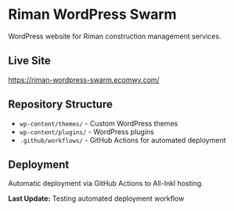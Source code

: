 # Riman WordPress Swarm

WordPress website for Riman construction management services.

## Live Site
https://riman-wordpress-swarm.ecomwy.com/

## Repository Structure
- `wp-content/themes/` - Custom WordPress themes
- `wp-content/plugins/` - WordPress plugins
- `.github/workflows/` - GitHub Actions for automated deployment

## Deployment
Automatic deployment via GitHub Actions to All-Inkl hosting.

**Last Update:** Testing automated deployment workflow